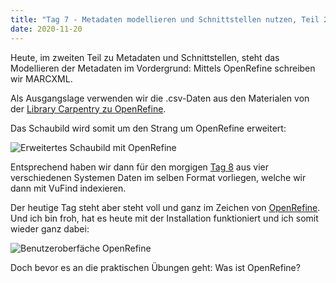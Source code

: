 ```yaml
---
title: "Tag 7 - Metadaten modellieren und Schnittstellen nutzen, Teil 2"
date: 2020-11-20
---
```


Heute, im zweiten Teil zu Metadaten und Schnittstellen, steht das Modellieren der Metadaten im Vordergrund: Mittels OpenRefine schreiben wir MARCXML. 

Als Ausgangslage verwenden wir die .csv-Daten aus den Materialen von der [Library Carpentry zu OpenRefine](https://librarycarpentry.org/lc-open-refine/).

Das Schaubild wird somit um den Strang um OpenRefine erweitert:

![Erweitertes Schaubild mit OpenRefine](https://pad.gwdg.de/uploads/upload_45b0a76cb410227949e3b9d8eeac44a6.png)


Entsprechend haben wir dann für den morgigen [Tag 8](https://thanjoan.github.io/lerntagebuch_bain/2020/11/27/tag-8.html) aus vier verschiedenen Systemen Daten im selben Format vorliegen, welche wir dann mit VuFind indexieren.

Der heutige Tag steht aber steht voll und ganz im Zeichen von [OpenRefine](https://openrefine.org/). Und ich bin froh, hat es heute mit der Installation funktioniert und ich somit wieder ganz dabei:

![Benutzeroberfäche OpenRefine](https://pad.gwdg.de/uploads/upload_2b34909271b02325d43d348990dcbd6f.png)


Doch bevor es an die praktischen Übungen geht: Was ist OpenRefine?



